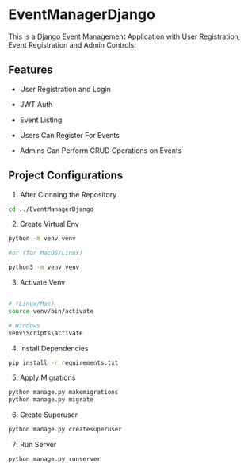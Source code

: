 # EventManagerDjango

This is a Django Event Management Application with User Registration, Event Registration and Admin Controls.

## Features

- User Registration and Login

- JWT Auth

- Event Listing

- Users Can Register For Events

- Admins Can Perform CRUD Operations on Events

## Project Configurations

1. After Clonning the Repository

```bash
cd ../EventManagerDjango

```

2. Create Virtual Env

```bash
python -m venv venv

#or (for MacOS/Linux)

python3 -m venv venv

```

3. Activate Venv

```bash

# (Linux/Mac)
source venv/bin/activate

# Windows
venv\Scripts\activate

```

4. Install Dependencies

```bash
pip install -r requirements.txt
```

5. Apply Migrations

```bash
python manage.py makemigrations
python manage.py migrate
```

6. Create Superuser

```bash
python manage.py createsuperuser
```

7. Run Server

```bash
python manage.py runserver
```
